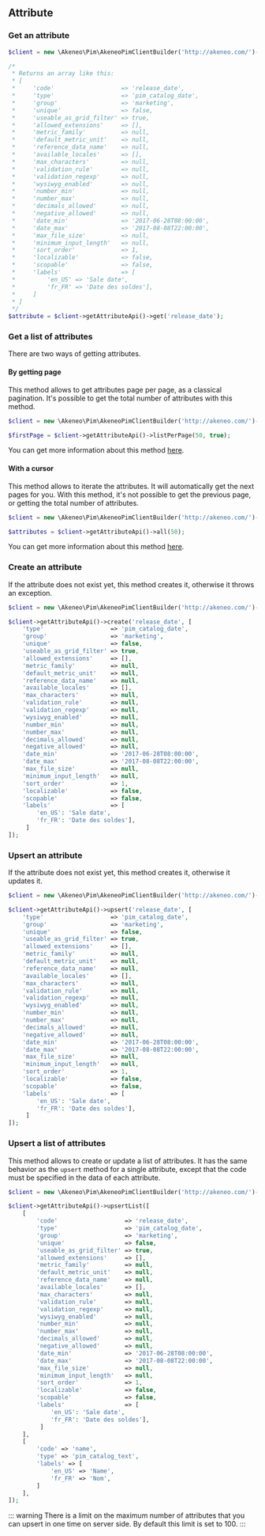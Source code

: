 ## Attribute

### Get an attribute 

```php
$client = new \Akeneo\Pim\AkeneoPimClientBuilder('http://akeneo.com/')->buildAuthenticatedByPassword('client_id', 'secret', 'admin', 'admin');

/*
 * Returns an array like this:
 * [
 *     'code'                   => 'release_date',
 *     'type'                   => 'pim_catalog_date',
 *     'group'                  => 'marketing',
 *     'unique'                 => false,
 *     'useable_as_grid_filter' => true,
 *     'allowed_extensions'     => [],
 *     'metric_family'          => null,
 *     'default_metric_unit'    => null,
 *     'reference_data_name'    => null,
 *     'available_locales'      => [],
 *     'max_characters'         => null,
 *     'validation_rule'        => null,
 *     'validation_regexp'      => null,
 *     'wysiwyg_enabled'        => null,
 *     'number_min'             => null,
 *     'number_max'             => null,
 *     'decimals_allowed'       => null,
 *     'negative_allowed'       => null,
 *     'date_min'               => '2017-06-28T08:00:00',
 *     'date_max'               => '2017-08-08T22:00:00',
 *     'max_file_size'          => null,
 *     'minimum_input_length'   => null,
 *     'sort_order'             => 1,
 *     'localizable'            => false,
 *     'scopable'               => false,
 *     'labels'                 => [
 *         'en_US' => 'Sale date',
 *         'fr_FR' => 'Date des soldes'],
 *     ]
 * ]
 */
$attribute = $client->getAttributeApi()->get('release_date');
```

### Get a list of attributes

There are two ways of getting attributes. 

#### By getting page

This method allows to get attributes page per page, as a classical pagination.
It's possible to get the total number of attributes with this method.

```php
$client = new \Akeneo\Pim\AkeneoPimClientBuilder('http://akeneo.com/')->buildAuthenticatedByPassword('client_id', 'secret', 'admin', 'admin');

$firstPage = $client->getAttributeApi()->listPerPage(50, true);
```

You can get more information about this method [here](/php-client/list-resources.html#by-getting-pages).

#### With a cursor

This method allows to iterate the attributes. It will automatically get the next pages for you.
With this method, it's not possible to get the previous page, or getting the total number of attributes.

```php
$client = new \Akeneo\Pim\AkeneoPimClientBuilder('http://akeneo.com/')->buildAuthenticatedByPassword('client_id', 'secret', 'admin', 'admin');

$attributes = $client->getAttributeApi()->all(50);
```

You can get more information about this method [here](/php-client/list-resources.html#with-a-cursor).

### Create an attribute 

If the attribute does not exist yet, this method creates it, otherwise it throws an exception.

```php
$client = new \Akeneo\Pim\AkeneoPimClientBuilder('http://akeneo.com/')->buildAuthenticatedByPassword('client_id', 'secret', 'admin', 'admin');

$client->getAttributeApi()->create('release_date', [
    'type'                   => 'pim_catalog_date',
    'group'                  => 'marketing',
    'unique'                 => false,
    'useable_as_grid_filter' => true,
    'allowed_extensions'     => [],
    'metric_family'          => null,
    'default_metric_unit'    => null,
    'reference_data_name'    => null,
    'available_locales'      => [],
    'max_characters'         => null,
    'validation_rule'        => null,
    'validation_regexp'      => null,
    'wysiwyg_enabled'        => null,
    'number_min'             => null,
    'number_max'             => null,
    'decimals_allowed'       => null,
    'negative_allowed'       => null,
    'date_min'               => '2017-06-28T08:00:00',
    'date_max'               => '2017-08-08T22:00:00',
    'max_file_size'          => null,
    'minimum_input_length'   => null,
    'sort_order'             => 1,
    'localizable'            => false,
    'scopable'               => false,
    'labels'                 => [
        'en_US': 'Sale date',
        'fr_FR': 'Date des soldes'],
     ]
]);
```

### Upsert an attribute 

If the attribute does not exist yet, this method creates it, otherwise it updates it.

```php
$client = new \Akeneo\Pim\AkeneoPimClientBuilder('http://akeneo.com/')->buildAuthenticatedByPassword('client_id', 'secret', 'admin', 'admin');

$client->getAttributeApi()->upsert('release_date', [
    'type'                   => 'pim_catalog_date',
    'group'                  => 'marketing',
    'unique'                 => false,
    'useable_as_grid_filter' => true,
    'allowed_extensions'     => [],
    'metric_family'          => null,
    'default_metric_unit'    => null,
    'reference_data_name'    => null,
    'available_locales'      => [],
    'max_characters'         => null,
    'validation_rule'        => null,
    'validation_regexp'      => null,
    'wysiwyg_enabled'        => null,
    'number_min'             => null,
    'number_max'             => null,
    'decimals_allowed'       => null,
    'negative_allowed'       => null,
    'date_min'               => '2017-06-28T08:00:00',
    'date_max'               => '2017-08-08T22:00:00',
    'max_file_size'          => null,
    'minimum_input_length'   => null,
    'sort_order'             => 1,
    'localizable'            => false,
    'scopable'               => false,
    'labels'                 => [
        'en_US': 'Sale date',
        'fr_FR': 'Date des soldes'],
     ]
]);
```

### Upsert a list of attributes 

This method allows to create or update a list of attributes.
It has the same behavior as the `upsert` method for a single attribute, except that the code must be specified in the data of each attribute.


```php
$client = new \Akeneo\Pim\AkeneoPimClientBuilder('http://akeneo.com/')->buildAuthenticatedByPassword('client_id', 'secret', 'admin', 'admin');

$client->getAttributeApi()->upsertList([
    [
        'code'                   => 'release_date',
        'type'                   => 'pim_catalog_date',
        'group'                  => 'marketing',
        'unique'                 => false,
        'useable_as_grid_filter' => true,
        'allowed_extensions'     => [],
        'metric_family'          => null,
        'default_metric_unit'    => null,
        'reference_data_name'    => null,
        'available_locales'      => [],
        'max_characters'         => null,
        'validation_rule'        => null,
        'validation_regexp'      => null,
        'wysiwyg_enabled'        => null,
        'number_min'             => null,
        'number_max'             => null,
        'decimals_allowed'       => null,
        'negative_allowed'       => null,
        'date_min'               => '2017-06-28T08:00:00',
        'date_max'               => '2017-08-08T22:00:00',
        'max_file_size'          => null,
        'minimum_input_length'   => null,
        'sort_order'             => 1,
        'localizable'            => false,
        'scopable'               => false,
        'labels'                 => [
            'en_US': 'Sale date',
            'fr_FR': 'Date des soldes'],
         ]
    ],
    [
        'code' => 'name',
        'type' => 'pim_catalog_text',
        'labels' => [
            'en_US' => 'Name',
            'fr_FR' => 'Nom',
        ]
    ],
]);
```

::: warning
There is a limit on the maximum number of attributes that you can upsert in one time on server side. By default this limit is set to 100.
:::
